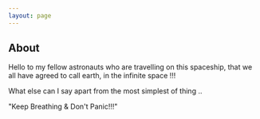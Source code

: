 ```yaml
---
layout: page
---
```

## About

Hello to my fellow astronauts who are travelling on this spaceship, that we all have agreed to call earth, in the infinite space !!!

What else can I say apart from the most simplest of thing ..

"Keep Breathing & Don't Panic!!!"
